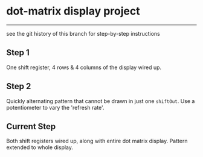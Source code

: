 # dot-matrix display project

---

see the git history of this branch for step-by-step instructions



## Step 1
One shift register, 4 rows & 4 columns of the display wired up.

## Step 2
Quickly alternating pattern that cannot be drawn in just one `shiftOut`.
Use a potentiometer to vary the 'refresh rate'.

## Current Step
Both shift registers wired up, along with entire dot matrix display.
Pattern extended to whole display.
